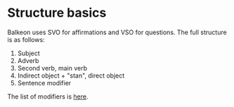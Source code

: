 # Structure basics
Balkeon uses SVO for affirmations and VSO for questions.
The full structure is as follows:
1. Subject
2. Adverb
3. Second verb, main verb
4. Indirect object + "stan", direct object
5. Sentence modifier

The list of modifiers is [here](https://www.metroman.me/balkeon/docs/adpositions/).